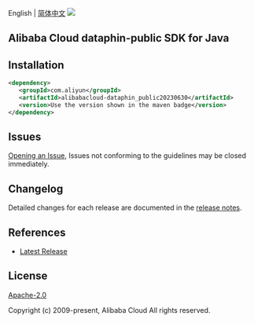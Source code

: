 English | [简体中文](README-CN.md)
![](https://aliyunsdk-pages.alicdn.com/icons/AlibabaCloud.svg)

## Alibaba Cloud dataphin-public SDK for Java

## Installation

```xml
<dependency>
   <groupId>com.aliyun</groupId>
   <artifactId>alibabacloud-dataphin_public20230630</artifactId>
   <version>Use the version shown in the maven badge</version>
</dependency>
```

## Issues
[Opening an Issue](https://github.com/aliyun/alibabacloud-java-async-sdk/issues/new), Issues not conforming to the guidelines may be closed immediately.

## Changelog
Detailed changes for each release are documented in the [release notes](./ChangeLog.txt).

## References
* [Latest Release](https://github.com/aliyun/alibabacloud-async-java-sdk/)

## License
[Apache-2.0](http://www.apache.org/licenses/LICENSE-2.0)

Copyright (c) 2009-present, Alibaba Cloud All rights reserved.